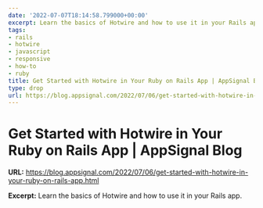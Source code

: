 ```yaml
---
date: '2022-07-07T18:14:58.799000+00:00'
excerpt: Learn the basics of Hotwire and how to use it in your Rails app.
tags:
- rails
- hotwire
- javascript
- responsive
- how-to
- ruby
title: Get Started with Hotwire in Your Ruby on Rails App | AppSignal Blog
type: drop
url: https://blog.appsignal.com/2022/07/06/get-started-with-hotwire-in-your-ruby-on-rails-app.html
---
```


# Get Started with Hotwire in Your Ruby on Rails App | AppSignal Blog

**URL:** https://blog.appsignal.com/2022/07/06/get-started-with-hotwire-in-your-ruby-on-rails-app.html

**Excerpt:** Learn the basics of Hotwire and how to use it in your Rails app.
